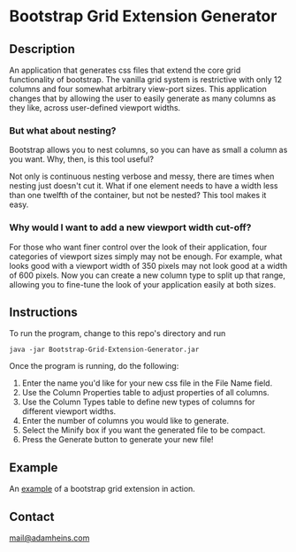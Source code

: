 # Bootstrap Grid Extension Generator

## Description
An application that generates css files that extend the core grid functionality
of bootstrap. The vanilla grid system is restrictive with only 12 columns and
four somewhat arbitrary view-port sizes. This application changes that by
allowing the user to easily generate as many columns as they like, across
user-defined viewport widths.

### But what about nesting?
Bootstrap allows you to nest columns, so you can have as small a column as you
want. Why, then, is this tool useful?

Not only is continuous nesting verbose and messy, there are times when nesting
just doesn't cut it. What if one element needs to have a width less than one
twelfth of the container, but not be nested? This tool makes it easy.

### Why would I want to add a new viewport width cut-off?
For those who want finer control over the look of their application, four
categories of viewport sizes simply may not be enough. For example, what looks
good with a viewport width of 350 pixels may not look good at a width of 600
pixels. Now you can create a new column type to split up that range, allowing
you to fine-tune the look of your application easily at both sizes.

## Instructions
To run the program, change to this repo's directory and run
```
java -jar Bootstrap-Grid-Extension-Generator.jar
```

Once the program is running, do the following:

1. Enter the name you'd like for your new css file in the File Name field.
2. Use the Column Properties table to adjust properties of all columns.
3. Use the Column Types table to define new types of columns for different
   viewport widths.
4. Enter the number of columns you would like to generate.
5. Select the Minify box if you want the generated file to be compact.
6. Press the Generate button to generate your new file!

## Example
An [example](http://adamheins.github.io/bootstrap-grid-extension-generator/) of
a bootstrap grid extension in action.

## Contact
mail@adamheins.com
